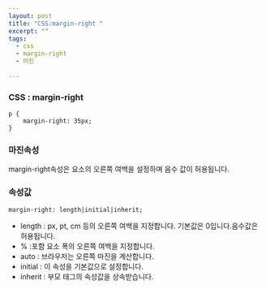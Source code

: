 ```yaml
---
layout: post
title: "CSS:margin-right "
excerpt: ""
tags: 
  - css
  - margin-right
  - 마진
  
---
```



### CSS : margin-right
```
p {
    margin-right: 35px;
}
```
### 마진속성
margin-right속성은 요소의 오른쪽 여백을 설정하며
음수 값이 허용됩니다.

### 속성값
`margin-right: length|initial|inherit;`
- length : px, pt, cm 등의 오른쪽 여백을 지정합니다. 기본값은 0입니다.음수값은 허용됩니다.
- % :포함 요소 폭의 오른쪽 여백을 지정합니다.
- auto : 브라우저는 오른쪽 마진을 계산합니다.
- initial : 이 속성을 기본값으로 설정합니다.
- inherit : 부모 태그의 속성값을 상속받습니다.
